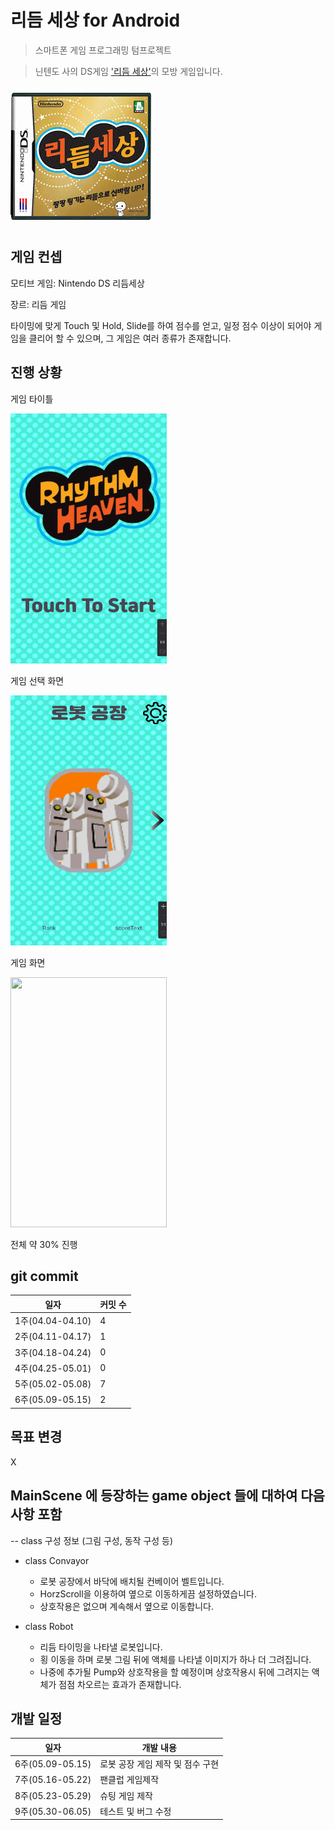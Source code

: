 # 리듬 세상 for Android
> 스마트폰 게임 프로그래밍 텀프로젝트

>닌텐도 사의 DS게임 ['리듬 세상'](https://www.youtube.com/watch?v=FwdBLgFA7qM&ab_channel=Japancommercials4U2)의 모방 게임입니다.

![](READMEImg/메인이미지.jpg)

## 게임 컨셉
모티브 게임: Nintendo DS 리듬세상

장르: 리듬 게임

타이밍에 맞게 Touch 및 Hold, Slide를 하여 점수를 얻고, 일정 점수 이상이 되어야 게임을 클리어 할 수 있으며, 그 게임은 여러 종류가 존재합니다.


## 진행 상황

게임 타이틀

<img src="READMEImg/2/타이틀화면.png" width="250" height="400"/>

게임 선택 화면

<img src="READMEImg/2/로봇공장.png" width="250" height="400"/>

게임 화면

<img src="READMEImg/2/인게임.gif" width="250" height="400"/>

전체 약 30% 진행

## git commit
|일자|커밋 수|
|--|--|
|1주(04.04-04.10)|4|
|2주(04.11-04.17)|1|
|3주(04.18-04.24)|0|
|4주(04.25-05.01)|0|
|5주(05.02-05.08)|7|
|6주(05.09-05.15)|2|

## 목표 변경
X

## MainScene 에 등장하는 game object 들에 대하여 다음 사항 포함

 -- class 구성 정보 (그림 구성, 동작 구성 등)

+ class Convayor
	+ 로봇 공장에서 바닥에 배치될 컨베이어 벨트입니다.
	+ HorzScroll을 이용하여 옆으로 이동하게끔 설정하였습니다.
	+ 상호작용은 없으며 계속해서 옆으로 이동합니다.

+ class Robot
	+ 리듬 타이밍을 나타낼 로봇입니다.
	+ 횡 이동을 하며 로봇 그림 뒤에 액체를 나타낼 이미지가 하나 더 그려집니다.
	+ 나중에 추가될 Pump와 상호작용을 할 예정이며 상호작용시 뒤에 그려지는 액체가 점점 차오르는 효과가 존재합니다.

## 개발 일정

|일자|개발 내용|
|--|--|
|6주(05.09-05.15)|로봇 공장 게임 제작 및 점수 구현|
|7주(05.16-05.22)|팬클럽 게임제작|
|8주(05.23-05.29)|슈팅 게임 제작|
|9주(05.30-06.05)|테스트 및 버그 수정|